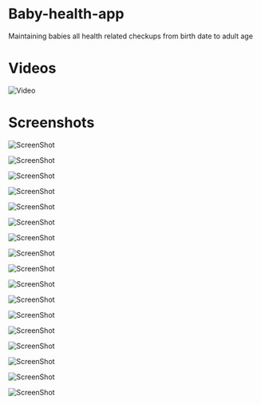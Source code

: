 # Baby-health-app
Maintaining babies all health related checkups from birth date to adult age

Videos
======

![Video](https://github.com/trbala0205/Baby-health-app/blob/master/demo/baby_app_demo.gif?raw=true)

Screenshots
===========
![ScreenShot](https://github.com/trbala0205/Baby-health-app/blob/master/screenshots/1.baby_list.png?raw=true)

![ScreenShot](https://github.com/trbala0205/Baby-health-app/blob/master/screenshots/2.naigation_menu.png?raw=true)

![ScreenShot](https://github.com/trbala0205/Baby-health-app/blob/master/screenshots/3.home_screen.png?raw=true)

![ScreenShot](https://github.com/trbala0205/Baby-health-app/blob/master/screenshots/4.screening_list.png?raw=true)

![ScreenShot](https://github.com/trbala0205/Baby-health-app/blob/master/screenshots/5.screenings.png?raw=true)

![ScreenShot](https://github.com/trbala0205/Baby-health-app/blob/master/screenshots/6.physical_examination.png?raw=true)

![ScreenShot](https://github.com/trbala0205/Baby-health-app/blob/master/screenshots/7.outcome.png?raw=true)

![ScreenShot](https://github.com/trbala0205/Baby-health-app/blob/master/screenshots/8.add_edit_bio.png?raw=true)

![ScreenShot](https://github.com/trbala0205/Baby-health-app/blob/master/screenshots/add_bio_page.png?raw=true)

![ScreenShot](https://github.com/trbala0205/Baby-health-app/blob/master/screenshots/encyclopedia.png?raw=true)

![ScreenShot](https://github.com/trbala0205/Baby-health-app/blob/master/screenshots/forgot_password.png?raw=true)

![ScreenShot](https://github.com/trbala0205/Baby-health-app/blob/master/screenshots/growth_summary.png?raw=true)

![ScreenShot](https://github.com/trbala0205/Baby-health-app/blob/master/screenshots/health_booklet.png?raw=true)

![ScreenShot](https://github.com/trbala0205/Baby-health-app/blob/master/screenshots/home_page.png?raw=true)

![ScreenShot](https://github.com/trbala0205/Baby-health-app/blob/master/screenshots/immunisations.png?raw=true)

![ScreenShot](https://github.com/trbala0205/Baby-health-app/blob/master/screenshots/login_page.png?raw=true)

![ScreenShot](https://github.com/trbala0205/Baby-health-app/blob/master/screenshots/screening_summary.png?raw=true)
